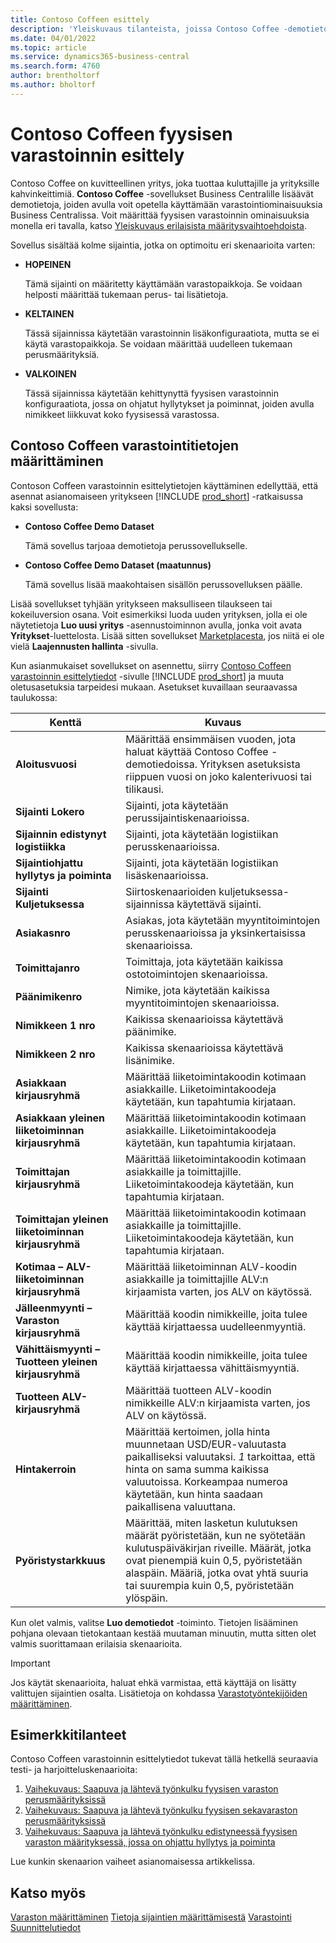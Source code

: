 ```yaml
---
title: Contoso Coffeen esittely
description: 'Yleiskuvaus tilanteista, joissa Contoso Coffee -demotietojen avulla opit käyttämään Business Centralin varastointiominaisuuksia.'
ms.date: 04/01/2022
ms.topic: article
ms.service: dynamics365-business-central
ms.search.form: 4760
author: brentholtorf
ms.author: bholtorf
---
```


# Contoso Coffeen fyysisen varastoinnin esittely

Contoso Coffee on kuvitteellinen yritys, joka tuottaa kuluttajille ja yrityksille kahvinkeittimiä. **Contoso Coffee** -sovellukset Business Centralille lisäävät demotietoja, joiden avulla voit opetella käyttämään varastointiominaisuuksia Business Centralissa. Voit määrittää fyysisen varastoinnin ominaisuuksia monella eri tavalla, katso [Yleiskuvaus erilaisista määritysvaihtoehdoista](../../design-details-warehouse-management.md#overview-of-different-configuration-options).

Sovellus sisältää kolme sijaintia, jotka on optimoitu eri skenaarioita varten:

- **HOPEINEN**  

  Tämä sijainti on määritetty käyttämään varastopaikkoja. Se voidaan helposti määrittää tukemaan perus- tai lisätietoja. 

- **KELTAINEN**  

  Tässä sijainnissa käytetään varastoinnin lisäkonfiguraatiota, mutta se ei käytä varastopaikkoja. Se voidaan määrittää uudelleen tukemaan perusmäärityksiä.

- **VALKOINEN**  

  Tässä sijainnissa käytetään kehittynyttä fyysisen varastoinnin konfiguraatiota, jossa on ohjatut hyllytykset ja poiminnat, joiden avulla nimikkeet liikkuvat koko fyysisessä varastossa.

## Contoso Coffeen varastointitietojen määrittäminen

Contoson Coffeen varastoinnin esittelytietojen käyttäminen edellyttää, että asennat asianomaiseen yritykseen [!INCLUDE [prod_short](../../includes/prod_short.md)] -ratkaisussa kaksi sovellusta:  

- **Contoso Coffee Demo Dataset**  

    Tämä sovellus tarjoaa demotietoja perussovellukselle.  
- **Contoso Coffee Demo Dataset (maatunnus)**  

    Tämä sovellus lisää maakohtaisen sisällön perussovelluksen päälle.

Lisää sovellukset tyhjään yritykseen maksulliseen tilaukseen tai kokeiluversion osana. Voit esimerkiksi luoda uuden yrityksen, jolla ei ole näytetietoja **Luo uusi yritys** -asennustoiminnon avulla, jonka voit avata **Yritykset**-luettelosta. Lisää sitten sovellukset [Marketplacesta](../../ui-extensions-install-uninstall.md#install), jos niitä ei ole vielä **Laajennusten hallinta** -sivulla.  

Kun asianmukaiset sovellukset on asennettu, siirry [Contoso Coffeen varastoinnin esittelytiedot](https://businesscentral.dynamics.com/?page=4761) -sivulle [!INCLUDE [prod_short](../../includes/prod_short.md)] ja muuta oletusasetuksia tarpeidesi mukaan. Asetukset kuvaillaan seuraavassa taulukossa:  

|Kenttä  |Kuvaus  |
|---------|---------|
|**Aloitusvuosi** |Määrittää ensimmäisen vuoden, jota haluat käyttää Contoso Coffee -demotiedoissa. Yrityksen asetuksista riippuen vuosi on joko kalenterivuosi tai tilikausi.|
|**Sijainti Lokero**  |Sijainti, jota käytetään perussijaintiskenaarioissa.|
|**Sijainnin edistynyt logistiikka**  |Sijainti, jota käytetään logistiikan perusskenaarioissa.|
|**Sijaintiohjattu hyllytys ja poiminta**  |Sijainti, jota käytetään logistiikan lisäskenaarioissa.|
|**Sijainti Kuljetuksessa**  |Siirtoskenaarioiden kuljetuksessa-sijainnissa käytettävä sijainti.|
|**Asiakasnro**  |Asiakas, jota käytetään myyntitoimintojen perusskenaarioissa ja yksinkertaisissa skenaarioissa.|
|**Toimittajanro**  |Toimittaja, jota käytetään kaikissa ostotoimintojen skenaarioissa.|
|**Päänimikenro**  |Nimike, jota käytetään kaikissa myyntitoimintojen skenaarioissa.|
|**Nimikkeen 1 nro**  |Kaikissa skenaarioissa käytettävä päänimike.|
|**Nimikkeen 2 nro**  |Kaikissa skenaarioissa käytettävä lisänimike.|
|**Asiakkaan kirjausryhmä**|Määrittää liiketoimintakoodin kotimaan asiakkaille. Liiketoimintakoodeja käytetään, kun tapahtumia kirjataan. |
|**Asiakkaan yleinen liiketoiminnan kirjausryhmä**|Määrittää liiketoimintakoodin kotimaan asiakkaille. Liiketoimintakoodeja käytetään, kun tapahtumia kirjataan. |
|**Toimittajan kirjausryhmä**|Määrittää liiketoimintakoodin kotimaan asiakkaille ja toimittajille. Liiketoimintakoodeja käytetään, kun tapahtumia kirjataan. |
|**Toimittajan yleinen liiketoiminnan kirjausryhmä**|Määrittää liiketoimintakoodin kotimaan asiakkaille ja toimittajille. Liiketoimintakoodeja käytetään, kun tapahtumia kirjataan. |
|**Kotimaa – ALV-liiketoiminnan kirjausryhmä**|Määrittää liiketoiminnan ALV-koodin asiakkaille ja toimittajille ALV:n kirjaamista varten, jos ALV on käytössä.|
|**Jälleenmyynti – Varaston kirjausryhmä**    |Määrittää koodin nimikkeille, joita tulee käyttää kirjattaessa uudelleenmyyntiä.|
|**Vähittäismyynti – Tuotteen yleinen kirjausryhmä**    |Määrittää koodin nimikkeille, joita tulee käyttää kirjattaessa vähittäismyyntiä.|
|**Tuotteen ALV-kirjausryhmä**    |Määrittää tuotteen ALV-koodin nimikkeille ALV:n kirjaamista varten, jos ALV on käytössä.|
|**Hintakerroin**     |Määrittää kertoimen, jolla hinta muunnetaan USD/EUR-valuutasta paikalliseksi valuutaksi. *1* tarkoittaa, että hinta on sama summa kaikissa valuutoissa. Korkeampaa numeroa käytetään, kun hinta saadaan paikallisena valuuttana. |
|**Pyöristystarkkuus**  |Määrittää, miten lasketun kulutuksen määrät pyöristetään, kun ne syötetään kulutuspäiväkirjan riveille. Määrät, jotka ovat pienempiä kuin 0,5, pyöristetään alaspäin. Määriä, jotka ovat yhtä suuria tai suurempia kuin 0,5, pyöristetään ylöspäin.|

Kun olet valmis, valitse **Luo demotiedot** -toiminto. Tietojen lisääminen pohjana olevaan tietokantaan kestää muutaman minuutin, mutta sitten olet valmis suorittamaan erilaisia skenaarioita.  

> [!IMPORTANT]
> Jos käytät skenaarioita, haluat ehkä varmistaa, että käyttäjä on lisätty valittujen sijaintien osalta. Lisätietoja on kohdassa [Varastotyöntekijöiden määrittäminen](../../warehouse-how-to-set-up-warehouse-employees.md).

## Esimerkkitilanteet

Contoso Coffeen varastoinnin esittelytiedot tukevat tällä hetkellä seuraavia testi- ja harjoitteluskenaarioita:

1.  [Vaihekuvaus: Saapuva ja lähtevä työnkulku fyysisen varaston perusmäärityksissä](warehouse-basic-flow-putaway-pick.md)
2.  [Vaihekuvaus: Saapuva ja lähtevä työnkulku fyysisen sekavaraston perusmäärityksissä](warehouse-mixed-flow-receive-pick-ship.md)
3.  [Vaihekuvaus: Saapuva ja lähtevä työnkulku edistyneessä fyysisen varaston määrityksessä, jossa on ohjattu hyllytys ja poiminta](warehouse-directed-flow.md)

Lue kunkin skenaarion vaiheet asianomaisessa artikkelissa.  

## Katso myös

[Varaston määrittäminen](../../inventory-setup-inventory.md) 
[Tietoja sijaintien määrittämisestä](../../inventory-how-setup-locations.md) 
[Varastointi](../../warehouse-manage-warehouse.md) 
[Suunnittelutiedot](../../design-details-warehouse-overview.md) 
